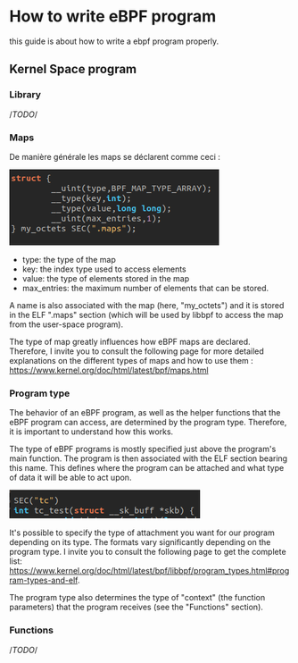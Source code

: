 
# How to write eBPF program

this guide is about how to write a ebpf program properly. 


## Kernel Space program

### Library 

/*TODO*/



### Maps


De manière générale les maps se déclarent comme ceci :

![im1](assets/map_example.png "Example de maps eBPF")

- type: the type of the map
- key: the index type used to access elements
- value: the type of elements stored in the map
- max_entries: the maximum number of elements that can be stored.

A name is also associated with the map (here, "my_octets") and it is stored in the ELF ".maps" section (which will be used by libbpf to access the map from the user-space program).

The type of map greatly influences how eBPF maps are declared. Therefore, I invite you to consult the following page for more detailed explanations on the different types of maps and how to use them : https://www.kernel.org/doc/html/latest/bpf/maps.html


### Program type

The behavior of an eBPF program, as well as the helper functions that the eBPF program can access, are determined by the program type. Therefore, it is important to understand how this works.

The type of eBPF programs is mostly specified just above the program's main function. The program is then associated with the ELF section bearing this name. This defines where the program can be attached and what type of data it will be able to act upon.


![im1](assets/program_type_example.png "Example de type de programme")

It's possible to specify the type of attachment you want for our program depending on its type. The formats vary significantly depending on the program type. I invite you to consult the following page to get the complete list: https://www.kernel.org/doc/html/latest/bpf/libbpf/program_types.html#program-types-and-elf.

The program type also determines the type of "context" (the function parameters) that the program receives (see the "Functions" section).


### Functions

/*TODO*/





